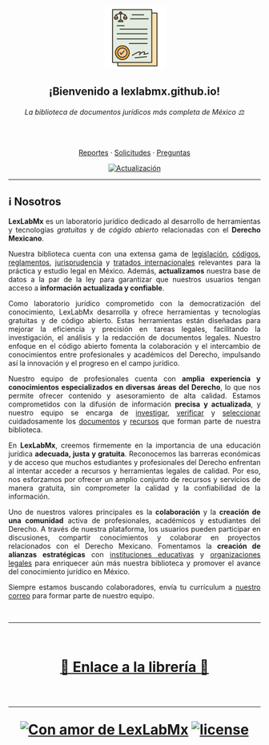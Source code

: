 <p align="center"><a href="https://github.com/lexlabmx"><img src="header.png" alt="Logo" width="125" height="125"></a></p>

<div align="center">

## ¡Bienvenido a lexlabmx.github.io!
  
###### La biblioteca de documentos jurídicos más completa de México&nbsp;⚖️
  
<br/>
  
<a href="https://github.com/dec0dOS/amazing-github-template/issues/new?assignees=&labels=bug&template=01_BUG_REPORT.md&title=bug%3A+">Reportes</a>
·
<a href="https://github.com/dec0dOS/amazing-github-template/issues/new?assignees=&labels=enhancement&template=02_FEATURE_REQUEST.md&title=feat%3A+">Solicitudes</a>
·
<a href="https://github.com/dec0dOS/amazing-github-template/discussions">Preguntas</a>

[![Actualización](https://img.shields.io/badge/Última%20Actualización-6--Jun-lightgreen.svg?style=for-the-badge)](https://github.com/LexLabMx)
  
</div>

---

<div style="text-align: justify">

## ℹ️ Nosotros

**LexLabMx** es un laboratorio jurídico dedicado al desarrollo de herramientas y tecnologías <i>gratuitas</i> y de <i>cógido abierto</i> relacionadas con el **Derecho Mexicano**. 

Nuestra biblioteca cuenta con una extensa gama de <u>legislación</u>, <u>códigos</u>, <u>reglamentos</u>, <u>jurisprudencia</u> y <u>tratados internacionales</u> relevantes para la práctica y estudio legal en México. Además, **actualizamos** nuestra base de datos a la par de la ley para garantizar que nuestros usuarios tengan acceso a **información actualizada y confiable**.

Como laboratorio jurídico comprometido con la democratización del conocimiento, LexLabMx desarrolla y ofrece herramientas y tecnologías gratuitas y de código abierto. Estas herramientas están diseñadas para mejorar la eficiencia y precisión en tareas legales, facilitando la investigación, el análisis y la redacción de documentos legales. Nuestro enfoque en el código abierto fomenta la colaboración y el intercambio de conocimientos entre profesionales y académicos del Derecho, impulsando así la innovación y el progreso en el campo jurídico.

Nuestro equipo de profesionales cuenta con **amplia experiencia y conocimientos especializados en diversas áreas del Derecho**, lo que nos permite ofrecer contenido y asesoramiento de alta calidad. Estamos comprometidos con la difusión de información **precisa y actualizada**, y nuestro equipo se encarga de <u>investigar</u>, <u>verificar</u> y <u>seleccionar</u> cuidadosamente los <u>documentos</u> y <u>recursos</u> que forman parte de nuestra biblioteca.

En **LexLabMx**, creemos firmemente en la importancia de una educación jurídica **adecuada, justa y gratuita**. Reconocemos las barreras económicas y de acceso que muchos estudiantes y profesionales del Derecho enfrentan al intentar acceder a recursos y herramientas legales de calidad. Por eso, nos esforzamos por ofrecer un amplio conjunto de recursos y servicios de manera gratuita, sin comprometer la calidad y la confiabilidad de la información.

Uno de nuestros valores principales es la **colaboración** y la **creación de una comunidad** activa de profesionales, académicos y estudiantes del Derecho. A través de nuestra plataforma, los usuarios pueden participar en discusiones, compartir conocimientos y colaborar en proyectos relacionados con el Derecho Mexicano. Fomentamos la **creación de alianzas estratégicas** con <u>instituciones educativas</u> y <u>organizaciones legales</u> para enriquecer aún más nuestra biblioteca y promover el avance del conocimiento jurídico en México.

Siempre estamos buscando colaboradores, envía tu currículum a [nuestro correo](mailto:lexlabmx@hotmail.com) para formar parte de nuestro equipo.

</div>

<br>
<hr>
<br>


<center><h1><a href="https://lexlabmx.github.com">🛜 Enlace a la librería 🛜</a>

<br>
<br>
  
<hr>



<center>

[![Con amor de LexLabMx](https://img.shields.io/badge/Con%20%E2%99%A5%20de%20-LexLabMx-black.svg?style=for-the-badge)](https://github.com/LexLabMx) [![license](https://img.shields.io/github/license/dec0dOS/amazing-github-template.svg?style=for-the-badge)](LICENSE)
